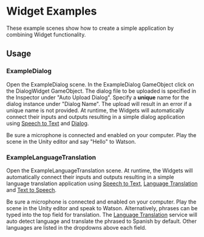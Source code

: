 # Widget Examples

These example scenes show how to create a simple application by combining Widget functionality.

## Usage

### ExampleDialog
Open the ExampleDialog scene. In the ExampleDialog GameObject click on the DialogWidget GameObject. The dialog file to be uploaded is specified in the Inspector under "Auto Upload Dialog". Specify a **unique** name for the dialog instance under "Dialog Name". The upload will result in an error if a unique name is not provided. At runtime, the Widgets will automatically connect their inputs and outputs resulting in a simple dialog application using [Speech to Text][speech_to_text] and [Dialog][dialog].

Be sure a microphone is connected and enabled on your computer. Play the scene in the Unity editor and say "Hello" to Watson.

### ExampleLanguageTranslation
Open the ExampleLanguageTranslation scene. At runtime, the Widgets will automatically connect their inputs and outputs resulting in a simple language translation application using [Speech to Text][speech_to_text], [Language Translation][language_translation] and [Text to Speech][text_to_speech]. 

Be sure a microphone is connected and enabled on your computer. Play the scene in the Unity editor and speak to Watson. Alternatively, phrases can be typed into the top field for translation. The [Language Translation][language_translation] service will auto detect language and translate the phrased to Spanish by default. Other languages are listed in the dropdowns above each field.

[speech_to_text]: http://www.ibm.com/smarterplanet/us/en/ibmwatson/developercloud/doc/speech-to-text/
[text_to_speech]: http://www.ibm.com/smarterplanet/us/en/ibmwatson/developercloud/doc/text-to-speech/
[language_translation]: http://www.ibm.com/smarterplanet/us/en/ibmwatson/developercloud/doc/language-translation/
[dialog]: http://www.ibm.com/smarterplanet/us/en/ibmwatson/developercloud/doc/dialog/
[natural_language_classifier]: http://www.ibm.com/smarterplanet/us/en/ibmwatson/developercloud/doc/natural-language-classifier/index.html